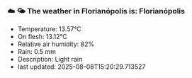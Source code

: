### ☁️ 🌤️  The weather in Florianópolis is: Florianópolis

- Temperature: 13.57°C
- On flesh: 13.12°C
- Relative air humidity: 82%
- Rain: 0.5 mm
- Description: Light rain
- last updated: 2025-08-08T15:20:29.713527

